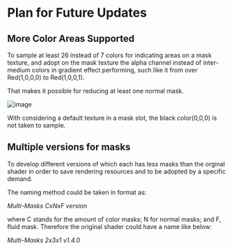 # Plan for Future Updates
## More Color Areas Supported
To sample at least 26 instead of 7 colors for indicating areas on a mask texture, and adopt on the mask texture the alpha channel instead of inter-medium colors in gradient effect performing, such like it from over Red(1,0,0,0) to Red(1,0,0,1).

That makes it possible for reducing at least one normal mask.

![image](https://github.com/user-attachments/assets/c6a7d767-23cb-48a4-a149-a9514cf9e2c3)

With considering a default texture in a mask slot, the black color(0,0,0) is not taken to sample.


## Multiple versions for masks
To develop different versions of which each has less masks than the orginal shader in order to save rendering resources and to be adopted by a specific demand.

The naming method could be taken in format as:

_Multi-Masks CxNxF version_

where C stands for the amount of color masks; N for normal masks; and F, fluid mask. Therefore the original shader could have a name like below:

_Multi-Masks 2x3x1 v1.4.0_

